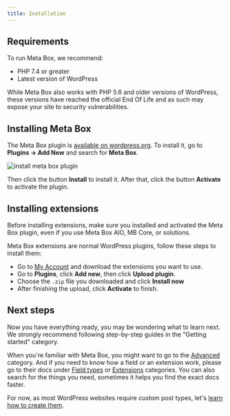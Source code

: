 ```yaml
---
title: Installation
---
```


## Requirements

To run Meta Box, we recommend:
- PHP 7.4 or greater
- Latest version of WordPress

While Meta Box also works with PHP 5.6 and older versions of WordPress, these versions have reached the official End Of Life and as such may expose your site to security vulnerabilities.

## Installing Meta Box

The Meta Box plugin is [available on wordpress.org](https://wordpress.org/plugins/meta-box/). To install it, go to **Plugins &rarr; Add New** and search for **Meta Box**.

![install meta box plugin](https://i.imgur.com/Y6m8Dqq.png)

Then click the button **Install** to install it. After that, click the button **Activate** to activate the plugin.

## Installing extensions

Before installing extensions, make sure you installed and activated the Meta Box plugin, even if you use Meta Box AIO, MB Core, or solutions.

Meta Box extensions are normal WordPress plugins, follow these steps to install them:

- Go to [My Account](https://metabox.io/my-account/) and download the extensions you want to use.
- Go to **Plugins**, click **Add new**, then click **Upload plugin**.
- Choose the `.zip` file you downloaded and click **Install now**
- After finishing the upload, click **Activate** to finish.

## Next steps

Now you have everything ready, you may be wondering what to learn next. We strongly recommend following step-by-step guides in the "Getting started" category.

When you're familiar with Meta Box, you might want to go to the [Advanced](/category/advanced/) category. And if you need to know how a field or an extension work, please go to their docs under [Field types](/category/fields/) or [Extensions](/category/extensions/) categories. You can also search for the things you need, sometimes it helps you find the exact docs faster.

For now, as most WordPress websites require custom post types, let's [learn how to create them](/creating-post-types/).